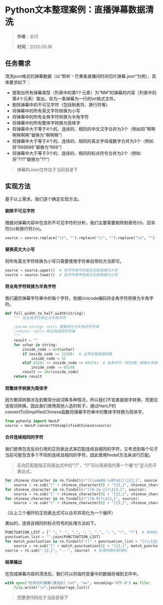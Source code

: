 # Python文本整理案例：直播弹幕数据清洗

> **作者**：长行
>
> **时间**：2020.05.18

## 任务需求

清洗json格式的弹幕数据（以“聆听丶芒果鱼直播间时间切片弹幕.json”为例），具体要求如下：

 * 提取出所有弹幕类型（列表中的第1个元素）为”NM“的弹幕的内容（列表中的第4个元素）取出，存为一条弹幕为一行的txt格式文件。
 * 剔除弹幕中的不可见字符（包括制表符、换行符等）
 * 将弹幕中的所有英文字符转换为小写
 * 将弹幕中的所有全角字符转换为半角字符
 * 将弹幕中的所有繁体字转换为简体字
 * 将弹幕中大于等于4个的、连续的、相同的中文汉字合并为3个（例如将”啊啊啊啊啊啊“替换为”啊啊啊“）
 * 将弹幕中大于等于4个的、连续的、相同的英文字母或数字合并为3个（例如将”666666“替换为”666“）
 * 将弹幕中大于等于3个的、连续的、相同的标点符号合并为2个（例如将“???”替换为”??“）

> 弹幕的Json文件位于当前目录下

## 实现方法

基于以上需求，我们逐个确定实现方法。

#### 剔除不可见字符

根据对弹幕内容中包含的不可见字符的分析，我们主要需要剔除制表符(\t)、回车符(\r)和换行符(\n)。

```python
source = source.replace("\t", "").replace("\r", "").replace("\n", "")
```

#### 替换英文大小写

将所有英文字符转换为小写只需要使用字符串自带的方法即可。

```python
source = source.upper()  # 将字符串中的英文全部转换为大写
source = source.lower()  # 将字符串中的英文全部转换为小写
```

#### 将全角字符转换为半角字符

我们遍历弹幕字符串中的每个字符，依据Unicode编码将全角字符转换为半角字符。

```python
def full_width_to_half_width(string):
    """ 将全角字符转化为半角字符
    
    :param string: <str> 需要转化为半角的字符串
    :return: <str> 转化完成的字符串
    """
    result = ""
    for uchar in string:
        inside_code = ord(uchar)
        if inside_code == 12288:  # 全角空格直接转换
            inside_code = 32
        elif 65281 <= inside_code <= 65374:  # 全角字符（除空格）根据关系转化
            inside_code -= 65248
        result += chr(inside_code)
    return result
```

#### 将繁体字转换为简体字

因为繁简转换涉及到繁简分歧词等多种情况，所以我们不宜直接按字转换，而更应该按词转换。因此我们使用其他人造的轮子，通过HanLP的convertToSimplifiedChinese函数将弹幕字符串中的繁体字转换为简体字。

```python
from pyhanlp import HanLP
source = HanLP.convertToSimplifiedChinese(source)
```

#### 合并连续相同的字符

我们使用包含反向引用的正则表达式来匹配连续且相同的字符，又考虑到每个句子当前可能包含多个不同的连续且相同的字符，因此使用findall方法来进行匹配。

> 反向匹配是指正则表达式中的"\1"，“\1”可以用来指代第一个被“()”定义的子表达式。

```python
for chinese_character in re.findall(r"([\u4e00-\u9fa5])\1{3,}", source):
    source = re.sub("[" + chinese_character[0] + "]{3,}", chinese_character * 3, source)
for chinese_character in re.findall(r"([A-Za-z])\1{3,}", source):
    source = re.sub("[" + chinese_character[0] + "]{3,}", chinese_character * 3, source)
for chinese_character in re.findall(r"([0-9])\1{3,}", source):
    source = re.sub("[" + chinese_character[0] + "]{3,}", chinese_character * 3, source)
```

（以上三个循环的正则表达式可以合并并简化为一个循环）

类似的，连续且相同的标点符号的处理方法如下。

```python
PUNCTUATION_LIST = [" ", "　", ",", "，", ".", "。", "!", "?"]  # 样例标点符号列表
punctuation_list = "".join(PUNCTUATION_LIST)
for match_punctuation in re.findall("([" + punctuation_list + "])\\1{2,}", source):
    source = re.sub("[" + match_punctuation[0] + "]{2,}", match_punctuation * 3, source)
source = re.sub("-{2,}", "---", source)  # 处理特殊的短横杠
```

#### 结果输出

在完成弹幕内容的清洗后，我们可以将临时变量中的数据存储到文件中。

```python
with open("时间切片弹幕(清洗后).txt", "w+", encoding="UTF-8") as file:
    file.write("\n".join(barrage_list))
```

> 完整源代码位于当前目录下



